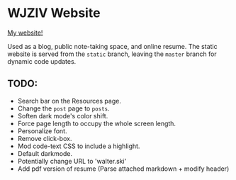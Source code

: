 # WJZIV Website

[My website!](https://wjziv.com/)

Used as a blog, public note-taking space, and online resume.
The static website is served from the `static` branch, leaving the `master` branch for dynamic code updates.

## TODO:
- Search bar on the Resources page.
- Change the `post` page to `posts`.
- Soften dark mode's color shift.
- Force page length to occupy the whole screen length.
- Personalize font.
- Remove click-box.
- Mod code-text CSS to include a highlight.
- Default darkmode.
- Potentially change URL to 'walter.ski'
- Add pdf version of resume (Parse attached markdown + modify header)